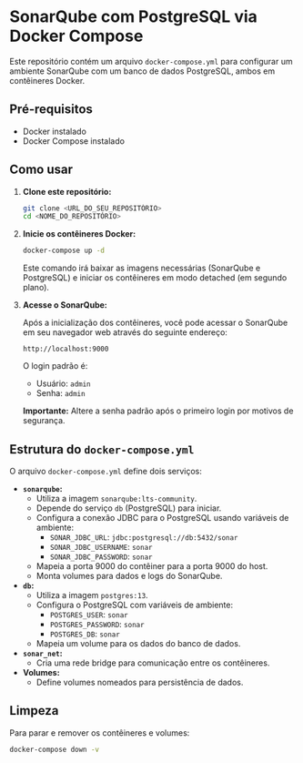 # SonarQube com PostgreSQL via Docker Compose

Este repositório contém um arquivo `docker-compose.yml` para configurar um ambiente SonarQube com um banco de dados PostgreSQL, ambos em contêineres Docker.

## Pré-requisitos

* Docker instalado
* Docker Compose instalado

## Como usar

1.  **Clone este repositório:**

    ```bash
    git clone <URL_DO_SEU_REPOSITÓRIO>
    cd <NOME_DO_REPOSITÓRIO>
    ```

2.  **Inicie os contêineres Docker:**

    ```bash
    docker-compose up -d
    ```

    Este comando irá baixar as imagens necessárias (SonarQube e PostgreSQL) e iniciar os contêineres em modo detached (em segundo plano).

3.  **Acesse o SonarQube:**

    Após a inicialização dos contêineres, você pode acessar o SonarQube em seu navegador web através do seguinte endereço:

    ```
    http://localhost:9000
    ```

    O login padrão é:

    * Usuário: `admin`
    * Senha: `admin`

    **Importante:** Altere a senha padrão após o primeiro login por motivos de segurança.

## Estrutura do `docker-compose.yml`

O arquivo `docker-compose.yml` define dois serviços:

* **`sonarqube`:**
    * Utiliza a imagem `sonarqube:lts-community`.
    * Depende do serviço `db` (PostgreSQL) para iniciar.
    * Configura a conexão JDBC para o PostgreSQL usando variáveis de ambiente:
        * `SONAR_JDBC_URL`: `jdbc:postgresql://db:5432/sonar`
        * `SONAR_JDBC_USERNAME`: `sonar`
        * `SONAR_JDBC_PASSWORD`: `sonar`
    * Mapeia a porta 9000 do contêiner para a porta 9000 do host.
    * Monta volumes para dados e logs do SonarQube.
* **`db`:**
    * Utiliza a imagem `postgres:13`.
    * Configura o PostgreSQL com variáveis de ambiente:
        * `POSTGRES_USER`: `sonar`
        * `POSTGRES_PASSWORD`: `sonar`
        * `POSTGRES_DB`: `sonar`
    * Mapeia um volume para os dados do banco de dados.
* **`sonar_net`:**
    * Cria uma rede bridge para comunicação entre os contêineres.
* **Volumes:**
    * Define volumes nomeados para persistência de dados.

## Limpeza

Para parar e remover os contêineres e volumes:

```bash
docker-compose down -v
